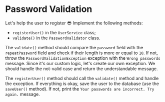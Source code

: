 # Password Validation

Let's help the user to register 😎 Implement the following methods:

- `registerUser()` in the `UserService` class;
- `validate()` in the `PasswordValidator` class.

The `validate()` method should compare the `password` field with the `repeatPassword` field and check if their length is more or equal to `10`. If not, throw the `PasswordValidationException` exception with the  `Wrong passwords` message. Since it's our custom logic, let's create our own exception. We should handle the not-valid case and return the understandable message.

The `registerUser()` method should call the `validate()` method and handle the exception. If everything is okay, save the user to the database (use the `saveUser()` method). If not, print the  `Your passwords are incorrect. Try again.` message.
